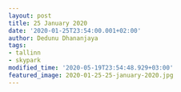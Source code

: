 ```yaml
---
layout: post
title: 25 January 2020
date: '2020-01-25T23:54:00.001+02:00'
author: Dedunu Dhananjaya
tags:
- tallinn
- skypark
modified_time: '2020-05-19T23:54:48.929+03:00'
featured_image: 2020-01-25-25-january-2020.jpg
---
```

